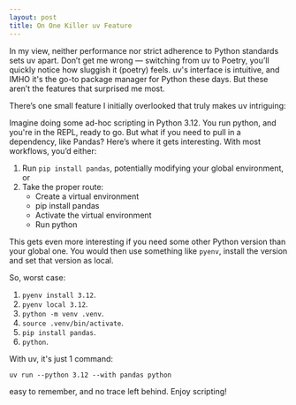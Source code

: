 ```yaml
---
layout: post
title: On One Killer uv Feature
---
```


In my view, neither performance nor strict adherence to Python standards sets uv apart. Don’t get me wrong — switching from uv to Poetry, you’ll quickly notice how sluggish it (poetry) feels. uv's interface is intuitive, and IMHO it's the go-to package manager for Python these days. But these aren’t the features that surprised me most.

There’s one small feature I initially overlooked that truly makes uv intriguing:

Imagine doing some ad-hoc scripting in Python 3.12. You run python, and you're in the REPL, ready to go. But what if you need to pull in a dependency, like Pandas? Here’s where it gets interesting. With most workflows, you’d either:

1. Run `pip install pandas`, potentially modifying your global environment, or
2. Take the proper route:
    * Create a virtual environment
    * pip install pandas
    * Activate the virtual environment
    * Run python

This gets even more interesting if you need some other Python version than your global one. You would then use something like `pyenv`, install the version and set that version as local.

So, worst case:
1. `pyenv install 3.12`.
2. `pyenv local 3.12`.
3. `python -m venv .venv`.
4. `source .venv/bin/activate`.
5. `pip install pandas`.
6. `python`.

With uv, it's just 1 command:
```
uv run --python 3.12 --with pandas python
```

easy to remember, and no trace left behind. Enjoy scripting!